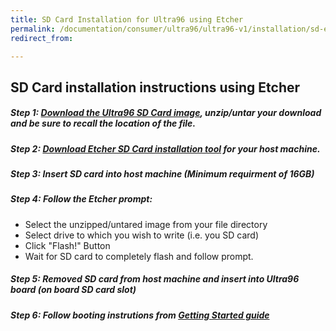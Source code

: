 ```yaml
---
title: SD Card Installation for Ultra96 using Etcher
permalink: /documentation/consumer/ultra96/ultra96-v1/installation/sd-etcher-install.md.html
redirect_from:

---
```


## SD Card installation instructions using Etcher

##### Step 1: [Download the Ultra96 SD Card image](https://releases.linaro.org/96boards/ultra96/avnet/openembedded/latest/Ultra96_r*_sdcard_image_*.tar.gz), unzip/untar your download and be sure to recall the location of the file.

##### Step 2: [Download Etcher SD Card installation tool](https://etcher.io/) for your host machine.

##### Step 3: Insert SD card into host machine (Minimum requirment of 16GB)

##### Step 4: Follow the Etcher prompt:
- Select the unzipped/untared image from your file directory
- Select drive to which you wish to write (i.e. you SD card)
- Click "Flash!" Button
- Wait for SD card to completely flash and follow prompt.

##### Step 5: Removed SD card from host machine and insert into Ultra96 board (on board SD card slot)

##### Step 6: Follow booting instrutions from [Getting Started guide](../getting-started)